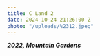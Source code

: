 ```yaml
---
title: C Land 2
date: 2024-10-24 21:26:00 Z
photo: "/uploads/%2312.jpeg"
---
```


***2022, Mountain Gardens***